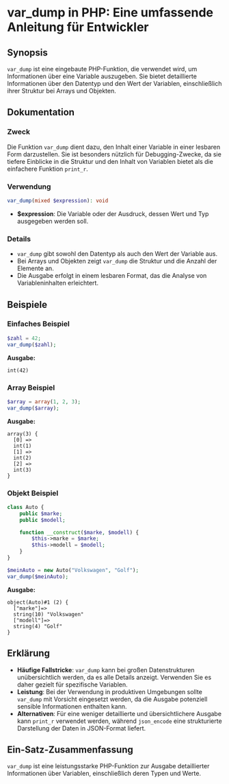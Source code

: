 <!--
Meta Description: # var_dump in PHP: Eine umfassende Anleitung für Entwickler ## Synopsis `var_dump` ist eine eingebaute PHP-Funktion, die verwendet wird, um Informatio...
Meta Keywords: var_dump, die, und, php, ausgabe
-->

# var_dump in PHP: Eine umfassende Anleitung für Entwickler

## Synopsis
`var_dump` ist eine eingebaute PHP-Funktion, die verwendet wird, um Informationen über eine Variable auszugeben. Sie bietet detaillierte Informationen über den Datentyp und den Wert der Variablen, einschließlich ihrer Struktur bei Arrays und Objekten.

## Dokumentation
### Zweck
Die Funktion `var_dump` dient dazu, den Inhalt einer Variable in einer lesbaren Form darzustellen. Sie ist besonders nützlich für Debugging-Zwecke, da sie tiefere Einblicke in die Struktur und den Inhalt von Variablen bietet als die einfachere Funktion `print_r`.

### Verwendung
```php
var_dump(mixed $expression): void
```
- **$expression**: Die Variable oder der Ausdruck, dessen Wert und Typ ausgegeben werden soll.

### Details
- `var_dump` gibt sowohl den Datentyp als auch den Wert der Variable aus.
- Bei Arrays und Objekten zeigt `var_dump` die Struktur und die Anzahl der Elemente an.
- Die Ausgabe erfolgt in einem lesbaren Format, das die Analyse von Variableninhalten erleichtert.

## Beispiele
### Einfaches Beispiel
```php
$zahl = 42;
var_dump($zahl);
```
**Ausgabe:**
```
int(42)
```

### Array Beispiel
```php
$array = array(1, 2, 3);
var_dump($array);
```
**Ausgabe:**
```
array(3) {
  [0] =>
  int(1)
  [1] =>
  int(2)
  [2] =>
  int(3)
}
```

### Objekt Beispiel
```php
class Auto {
    public $marke;
    public $modell;

    function __construct($marke, $modell) {
        $this->marke = $marke;
        $this->modell = $modell;
    }
}

$meinAuto = new Auto("Volkswagen", "Golf");
var_dump($meinAuto);
```
**Ausgabe:**
```
object(Auto)#1 (2) {
  ["marke"]=>
  string(10) "Volkswagen"
  ["modell"]=>
  string(4) "Golf"
}
```

## Erklärung
- **Häufige Fallstricke**: `var_dump` kann bei großen Datenstrukturen unübersichtlich werden, da es alle Details anzeigt. Verwenden Sie es daher gezielt für spezifische Variablen.
- **Leistung**: Bei der Verwendung in produktiven Umgebungen sollte `var_dump` mit Vorsicht eingesetzt werden, da die Ausgabe potenziell sensible Informationen enthalten kann.
- **Alternativen**: Für eine weniger detaillierte und übersichtlichere Ausgabe kann `print_r` verwendet werden, während `json_encode` eine strukturierte Darstellung der Daten in JSON-Format liefert.

## Ein-Satz-Zusammenfassung
`var_dump` ist eine leistungsstarke PHP-Funktion zur Ausgabe detaillierter Informationen über Variablen, einschließlich deren Typen und Werte.